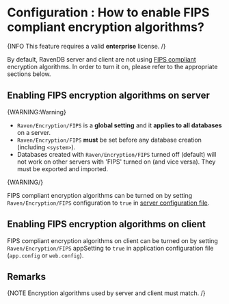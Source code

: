 # Configuration : How to enable FIPS compliant encryption algorithms?

{INFO This feature requires a valid **enterprise** license. /}

By default, RavenDB server and client are not using [FIPS compliant](http://technet.microsoft.com/en-us/library/cc180745.aspx) encryption algorithms. In order to turn it on, please refer to the appropriate sections below.

## Enabling FIPS encryption algorithms on server

{WARNING:Warning}

- `Raven/Encryption/FIPS` is a **global setting** and it **applies to all databases** on a server.
- `Raven/Encryption/FIPS` **must** be set before any database creation (including `<system>`).
- Databases created with `Raven/Encryption/FIPS` turned off (default) will not work on other servers with 'FIPS' turned on (and vice versa). They must be exported and imported.

{WARNING/}

FIPS compliant encryption algorithms can be turned on by setting `Raven/Encryption/FIPS` configuration to `true` in [server configuration file](../../server/configuration/configuration-options).

## Enabling FIPS encryption algorithms on client

FIPS compliant encryption algorithms on client can be turned on by setting `Raven/Encryption/FIPS` appSetting to `true` in application configuration file (`app.config` or `web.config`). 

## Remarks

{NOTE Encryption algorithms used by server and client must match. /}